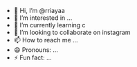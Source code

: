 - 👋 Hi, I’m @rriayaa
- 👀 I’m interested in ...
- 🌱 I’m currently learning c
- 💞️ I’m looking to collaborate on instagram
- 📫 How to reach me ...
- 😄 Pronouns: ...
- ⚡ Fun fact: ...

<!---
rriayaa/rriayaa is a ✨ special ✨ repository because its `README.md` (this file) appears on your GitHub profile.
You can click the Preview link to take a look at your changes.
--->

